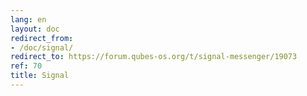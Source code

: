 ```yaml
---
lang: en
layout: doc
redirect_from:
- /doc/signal/
redirect_to: https://forum.qubes-os.org/t/signal-messenger/19073
ref: 70
title: Signal
---
```

